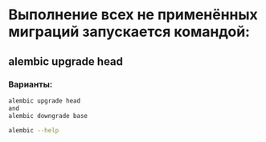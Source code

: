 # Выполнение всех не применённых миграций запускается командой:
## alembic upgrade head

### Варианты:

```bash
alembic upgrade head
and
alembic downgrade base
```

```bash
alembic --help
```